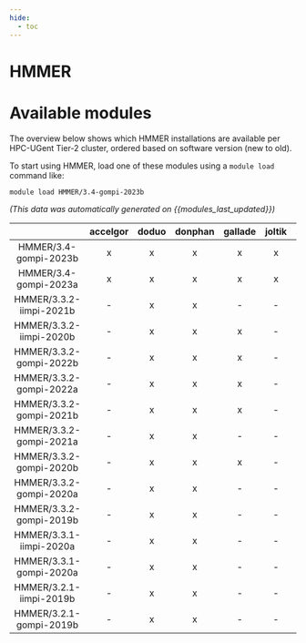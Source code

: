 ```yaml
---
hide:
  - toc
---
```


HMMER
=====

# Available modules


The overview below shows which HMMER installations are available per HPC-UGent Tier-2 cluster, ordered based on software version (new to old).

To start using HMMER, load one of these modules using a `module load` command like:

```shell
module load HMMER/3.4-gompi-2023b
```

*(This data was automatically generated on {{modules_last_updated}})*  

| |accelgor|doduo|donphan|gallade|joltik|shinx|skitty|
| :---: | :---: | :---: | :---: | :---: | :---: | :---: | :---: |
|HMMER/3.4-gompi-2023b|x|x|x|x|x|x|x|
|HMMER/3.4-gompi-2023a|x|x|x|x|x|x|x|
|HMMER/3.3.2-iimpi-2021b|-|x|x|-|-|-|-|
|HMMER/3.3.2-iimpi-2020b|-|x|x|x|-|-|-|
|HMMER/3.3.2-gompi-2022b|-|x|x|x|-|-|-|
|HMMER/3.3.2-gompi-2022a|-|x|x|x|-|x|-|
|HMMER/3.3.2-gompi-2021b|-|x|x|x|-|-|-|
|HMMER/3.3.2-gompi-2021a|-|x|x|-|-|-|-|
|HMMER/3.3.2-gompi-2020b|-|x|x|x|-|-|-|
|HMMER/3.3.2-gompi-2020a|-|x|x|-|-|-|-|
|HMMER/3.3.2-gompi-2019b|-|x|x|-|-|-|-|
|HMMER/3.3.1-iimpi-2020a|-|x|x|-|-|-|-|
|HMMER/3.3.1-gompi-2020a|-|x|x|-|-|-|-|
|HMMER/3.2.1-iimpi-2019b|-|x|x|-|-|-|-|
|HMMER/3.2.1-gompi-2019b|-|x|x|-|-|-|-|
